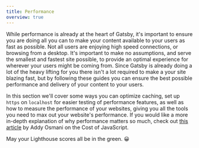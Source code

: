 ```yaml
---
title: Performance
overview: true
---
```


While performance is already at the heart of Gatsby, it's important to ensure you are doing all you can to make your content available to your users as fast as possible. Not all users are enjoying high speed connections, or browsing from a desktop. It's important to make no assumptions, and serve the smallest and fastest site possible, to provide an optimal experience for wherever your users might be coming from. Since Gatsby is already doing a lot of the heavy lifting for you there isn't a lot required to make a your site blazing fast, but by following these guides you can ensure the best possible performance and delivery of your content to your users.

In this section we'll cover some ways you can optimize caching, set up `https` on `localhost` for easier testing of performance features, as well as how to measure the performance of your websites, giving you all the tools you need to max out your website's performance. If you would like a more in-depth explanation of why performance matters so much, check out [this article](https://medium.com/@addyosmani/the-cost-of-javascript-in-2018-7d8950fbb5d4) by Addy Osmani on the Cost of JavaScript.

May your Lighthouse scores all be in the green. 😀

<GuideList slug={props.slug} />
